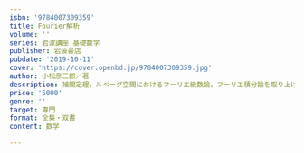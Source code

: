 ```yaml
---
isbn: '9784007309359'
title: Fourier解析
volume: ''
series: 岩波講座 基礎数学
publisher: 岩波書店
pubdate: '2019-10-11'
cover: 'https://cover.openbd.jp/9784007309359.jpg'
author: 小松彦三郎／著
description: 補間定理，ルベーグ空間におけるフーリエ級数論，フーリエ積分論を取り上げ，主要な結果を現代的に再構成．
price: '5000'
genre: ''
target: 専門
format: 全集・双書
content: 数学

---
```

